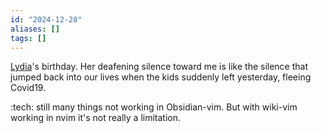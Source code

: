 ```yaml
---
id: "2024-12-28"
aliases: []
tags: []
---
```


[Lydia](/Lydia.md)'s birthday. Her deafening silence toward me is like the silence that jumped back into our lives when the kids suddenly left yesterday, fleeing Covid19. 

:tech: still many things not working in Obsidian-vim. But with wiki-vim working in nvim it's not really a limitation.
